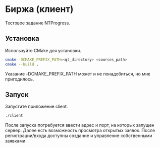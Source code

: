 # Биржа (клиент)

Тестовое задание NTProgress.

## Установка

Используйте CMake для установки.

```bash
cmake -DCMAKE_PREFIX_PATH=<qt_directory> <sources_path>
cmake --build .
```
Указание -DCMAKE_PREFIX_PATH может и не понадобиться, но мне пригодилось.

## Запуск

Запустите приложение client.

```bash
./client
```
После запуска потребуется ввести адрес и порт, на которых запущен сервер.
Далее есть возможность просмотра открытых заявок. После регистрации/входа доступны создание и управление собственными заявками.
